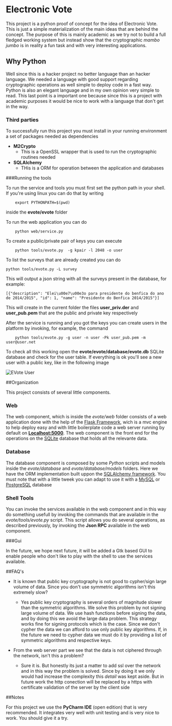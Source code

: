 # Electronic Vote

This project is a python proof of concept for the idea of Electronic Vote. This is just a simple materialization of the 
main ideas that are behind the concept. The purpose of this is mainly academic as we try not to build a full fledged 
working system but instead show that the cryptographic *mambo jumbo* is in reality a fun task and with very interesting
 applications. 
 
 
## Why Python

Well since this is a hacker project no better language than an hacker language. We needed a language with good support
regarding cryptographic operations as well simple to deploy code in a fast way. Python is also an elegant language and
in my own opinion very simple to read. This last point is a important one because since this is a project with academic
purposes it would be nice to work with a language that don't get in the way.


### Third parties

To successfully run this project you must install in your running environment a set of packages needed as dependencies

*   **M2Crypto**
    *   This is a OpenSSL wrapper that is used to run the cryptographic routines needed
*   **SQLAlchemy**
    *   THis is a ORM for operation between the application and databases
    


###Running the tools

To run the service and tools you must first set the python path in your shell. If you're using linux you can do that
by writing 

        export PYTHONPATH=$(pwd)
        
inside the **evote/evote** folder

To run the web application you can do 

        python web/service.py
        
To create a public/private pair of keys you can execute

        python tools/evote.py  -g kpair -l 2048 -o user

To list the surveys that are already created you can do

	python tools/evote.py -L survey
	


This will output a json string with all the surveys present in the database, for example:

	[{"description": "Elei\u00e7\u00e3o para presidente do benfica do ano de 2014/2015", "id": 1, "name": "Presidente do Benfica 2014/2015"}]



This will create in the current folder the files **user_priv.der** and **user_pub.pem** that are the public and
private key respectively
        
After the service is running and you got the keys you can create users in the platform by invoking, for example, 
the command

        python tools/evote.py -g user -n user -Pk user_pub.pem -m user@user.net


To check all this working open the **evote/evote/database/evote.db** SQLite database and check for the user 
 table. If everything is ok you'll see a new user with a public key, like in the following image
 
 ![EVote User](http://shared.balhau.net/evote/newuser.png "EVote new user")


##Organization

This project consists of several little components.

### Web

The web component, which is inside the *evote/web* folder consists of a web application done with the help of the [Flask Framework](http://flask.pocoo.org/), wich is a mvc engine to help deploy easy and with little boilerplate code a web server running by default on **[Localhost:5000](http://localhost:5000)**. The web component is the front end for the operations on the [SQLite](https://sqlite.org/) database that holds all the relevante data. 

### Database
The database component is composed by some *Python* scripts and models inside the *evote/database* and *evote/database/models* folders. Here we have the ORM implementation built uppon the [SQLAlchemy framework](http://www.sqlalchemy.org/).
You must note that with a little tweek you can adapt to use it with a [MySQL](https://www.mysql.com/) or [PostgreSQL](http://www.postgresql.org/) database

### Shell Tools

You can invoke the services available in the web component and in this way do something usefull by invoking the commands that are available in the *evote/tools/evote.py* script. This script allows you do several operations, as described previously, by invoking the **Json RPC** available in the web component.

###Gui

In the future, we hope next future, it will be added a Gtk based GUI to enable people who don't like to play with the shell to use the services available.


##FAQ's

* It is known that public key cryptography is not good to cypher/sign large volume of data. Since you don't use symmetric algorithms isn't this extremely slow?
	* Yes public key cryptography is several orders of magnitude slower than the symmetric algorithms. We solve this problem by not signing large volume of data. We use hash functions before signing the data, and by doing this we avoid the large data problem. This strategy works fine for signing protocols which is the case. Since we don't cypher the data we can afford to use only public key algorithms. If, in the future we need to cypher data we must do it by providing a list of symmetric algorithms and respective keys.

* From the web server part we see that the data is not ciphered through the network, isn't this a problem?
	* Sure it is. But honestly its just a matter to add ssl over the network and in this way the problem is solved. Since by doing it we only would had increase the complexity this *detail* was kept aside. But in future work the http conection will be replaced by a https with certificate validation of the server by the client side

##Notes

For this project we use the **PyCharm IDE** (open edition) that is very recommended. It integrates very well with unit
testing and is very nice to work. You should give it a try. 
